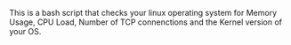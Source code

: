 This is a bash script that checks your linux operating system for Memory Usage, CPU Load, Number of TCP connenctions and the Kernel version of your OS.